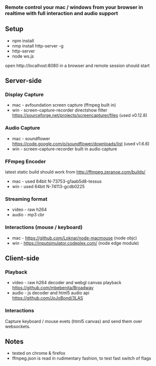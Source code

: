 ### Remote control your mac / windows from your browser in realtime with full interaction and audio support

Setup
---
- npm install
- nmp install http-server -g
- http-server
- node ws.js

open http://localhost:8080 in a browser and remote session should start

Server-side
---
### Display Capture
- mac - avfoundation screen capture (ffmpeg built in)
- win - screen-capture-recorder directshow filter https://sourceforge.net/projects/screencapturer/files (used v0.12.8)

### Audio Capture
- mac - soundflower https://code.google.com/p/soundflower/downloads/list (used v1.6.6)
- win - screen-capture-recorder built in audio capture

### FFmpeg Encoder
latest static build should work from http://ffmpeg.zeranoe.com/builds/
- mac -  used 64bit N-73753-g1aab5d8-tessus
- win -  used 64bit N-74113-gcdb0225

### Streaming format
- video - raw h264
- audio - mp3 cbr

### Interactions (mouse / keyboard)
- mac - https://github.com/Loknar/node-macmouse (node objc)
- win - https://inputsimulator.codeplex.com/ (node edge module)

Client-side
---
### Playback
- video - raw h264 decoder and webgl canvas playback https://github.com/mbebenita/Broadway
- audio - js decoder and html5 audio api https://github.com/JoJoBond/3LAS

### Interactions
Capture keyboard / mouse evets (html5 canvas) and send them over websockets.

Notes
---
- tested on chrome & firefox
- ffmpeg.json is read in rudimentary fashion, to test fast switch of flags
